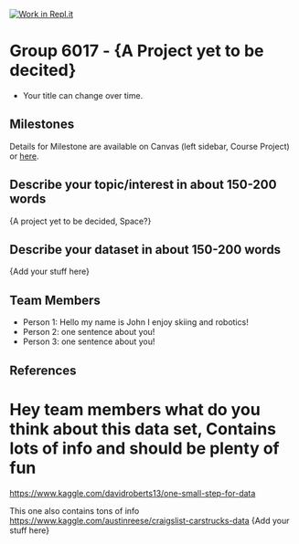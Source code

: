 [![Work in Repl.it](https://classroom.github.com/assets/work-in-replit-14baed9a392b3a25080506f3b7b6d57f295ec2978f6f33ec97e36a161684cbe9.svg)](https://classroom.github.com/online_ide?assignment_repo_id=311598&assignment_repo_type=GroupAssignmentRepo)
# Group 6017 - {A Project yet to be decited}

- Your title can change over time.

## Milestones

Details for Milestone are available on Canvas (left sidebar, Course Project) or [here](https://firas.moosvi.com/courses/data301/project/milestone01.html).

## Describe your topic/interest in about 150-200 words

{A project yet to be decided, Space?}

## Describe your dataset in about 150-200 words

{Add your stuff here}

## Team Members

- Person 1: Hello my name is John I enjoy skiing and robotics!
- Person 2: one sentence about you!
- Person 3: one sentence about you!

## References

# Hey team members what do you think about this data set, Contains lots of info and should be plenty of fun
https://www.kaggle.com/davidroberts13/one-small-step-for-data

This one also contains tons of info
https://www.kaggle.com/austinreese/craigslist-carstrucks-data
{Add your stuff here}

